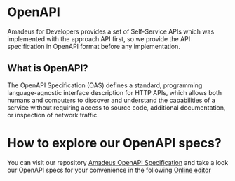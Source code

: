 # OpenAPI

Amadeus for Developers provides a set of Self-Service APIs which was implemented
with the approach API first, so we provide the API specification in OpenAPI format
before any implementation. 

## What is OpenAPI?

The OpenAPI Specification (OAS) defines a standard, 
programming language-agnostic interface description for HTTP APIs, 
which allows both humans and computers to discover and understand 
the capabilities of a service without requiring access to source code, 
additional documentation, or inspection of network traffic.

# How to explore our OpenAPI specs?

You can visit our repository [Amadeus OpenAPI Specification](https://github.com/amadeus4dev/amadeus-open-api-specification)
and take a look our OpenAPI specs for your convenience in the following [Online editor](https://editor.swagger.io)
